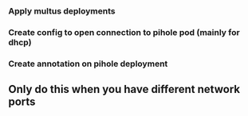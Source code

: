 ### Apply multus deployments

### Create config to open connection to pihole pod (mainly for dhcp)

### Create annotation on pihole deployment



## Only do this when you have different network ports

